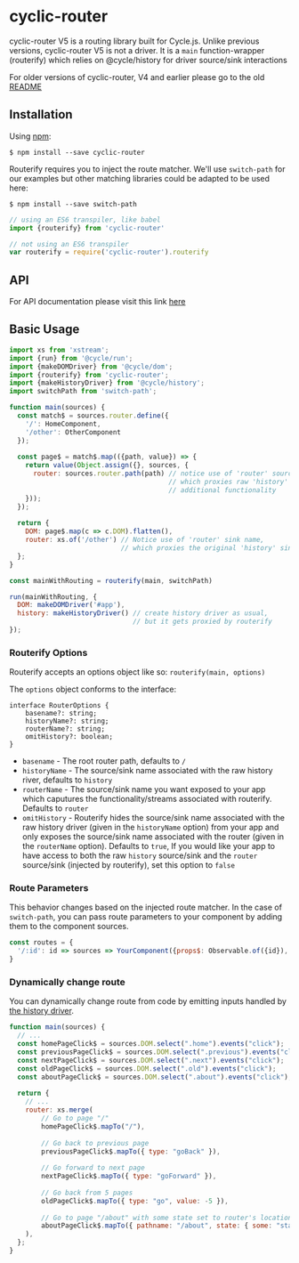 # cyclic-router
cyclic-router V5 is a routing library built for Cycle.js.  Unlike previous versions, cyclic-router V5 is not a driver.  It is a `main` function-wrapper (routerify) which relies on @cycle/history for driver source/sink interactions

For older versions of cyclic-router, V4 and earlier please go to the old [README](https://github.com/cyclejs-community/cyclic-router/README_V4.md)

## Installation

Using [npm](https://www.npmjs.com/):

    $ npm install --save cyclic-router

Routerify requires you to inject the route matcher.  We'll use `switch-path` for our examples but other matching libraries could be adapted to be used here:

    $ npm install --save switch-path
```js
// using an ES6 transpiler, like babel
import {routerify} from 'cyclic-router'

// not using an ES6 transpiler
var routerify = require('cyclic-router').routerify
```

## API

For API documentation please visit this link [here](http://cyclejs-community.github.io/cyclic-router/docs/)

## Basic Usage

```js
import xs from 'xstream';
import {run} from '@cycle/run';
import {makeDOMDriver} from '@cycle/dom';
import {routerify} from 'cyclic-router';
import {makeHistoryDriver} from '@cycle/history';
import switchPath from 'switch-path';

function main(sources) {
  const match$ = sources.router.define({
    '/': HomeComponent,
    '/other': OtherComponent
  });
  
  const page$ = match$.map(({path, value}) => {
    return value(Object.assign({}, sources, {
      router: sources.router.path(path) // notice use of 'router' source name, 
                                        // which proxies raw 'history' source with 
                                        // additional functionality
    }));
  });
  
  return {
    DOM: page$.map(c => c.DOM).flatten(),
    router: xs.of('/other') // Notice use of 'router' sink name, 
                            // which proxies the original 'history' sink
  };
}

const mainWithRouting = routerify(main, switchPath)

run(mainWithRouting, {
  DOM: makeDOMDriver('#app'),
  history: makeHistoryDriver() // create history driver as usual,
                               // but it gets proxied by routerify
});
```
### Routerify Options

Routerify accepts an options object like so: `routerify(main, options)`

The `options` object conforms to the interface:
```
interface RouterOptions {
    basename?: string;
    historyName?: string;
    routerName?: string;
    omitHistory?: boolean;
}
```

- `basename` - The root router path, defaults to `/`
- `historyName` - The source/sink name associated with the raw history river, defaults to `history`
- `routerName` - The source/sink name you want exposed to your app which caputures the functionality/streams associated with routerify.  Defaults to `router`
- `omitHistory` - Routerify hides the source/sink name associated with the raw history driver (given in the `historyName` option) from your app and only exposes the source/sink name associated with the router (given in the `routerName` option).  Defaults to `true`, If you would like your app to have access to both the raw `history` source/sink and the `router` source/sink (injected by routerify), set this option to `false`

### Route Parameters

This behavior changes based on the injected route matcher.  In the case of `switch-path`, you can pass route parameters to your component by adding them to the component sources.

```js
const routes = {
  '/:id': id => sources => YourComponent({props$: Observable.of({id}), ...sources})
}
```

### Dynamically change route

You can dynamically change route from code by emitting inputs handled by [the history driver](http://cycle.js.org/history/docs/#historyDriver).

```js
function main(sources) {
  // ...
  const homePageClick$ = sources.DOM.select(".home").events("click");
  const previousPageClick$ = sources.DOM.select(".previous").events("click");
  const nextPageClick$ = sources.DOM.select(".next").events("click");
  const oldPageClick$ = sources.DOM.select(".old").events("click");
  const aboutPageClick$ = sources.DOM.select(".about").events("click");
  
  return {
    // ...
    router: xs.merge(
        // Go to page "/"
        homePageClick$.mapTo("/"),
        
        // Go back to previous page
        previousPageClick$.mapTo({ type: "goBack" }),
        
        // Go forward to next page
        nextPageClick$.mapTo({ type: "goForward" }),
        
        // Go back from 5 pages
        oldPageClick$.mapTo({ type: "go", value: -5 }),
        
        // Go to page "/about" with some state set to router's location
        aboutPageClick$.mapTo({ pathname: "/about", state: { some: "state" } })
    ),
  };
}
```
